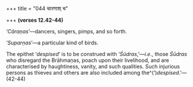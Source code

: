 +++
title = "044 चारणाश् च"

+++
**(verses 12.42-44)**

‘*Cāraṇas*’—dancers, singers, pimps, and so forth.

‘*Suparṇas*’—a particular kind of birds.

The epithet ‘*despised*’ is to be construed with ‘*Śūdras*,’—*i.e*.,
those *Śūdras* who disregard the Brāhmaṇas, poach upon their livelihood,
and are characterised by haughtiness, vanity, and such qualities. Such
injurious persons as thieves and others are also included among
the^(‘)*despised*.’—(42-44)


